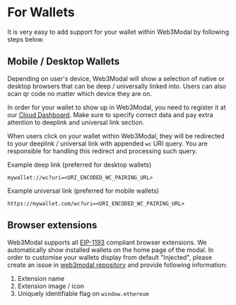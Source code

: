 # For Wallets

It is very easy to add support for your wallet within Web3Modal by following steps below.

## Mobile / Desktop Wallets

Depending on user's device, Web3Modal will show a selection of native or desktop browsers that can be deep / universally linked into. Users can also scan qr code no matter which device they are on.

In order for your wallet to show up in Web3Modal, you need to register it at our [Cloud Dashboard](https://cloud.walletconnect.com/). Make sure to specify correct data and pay extra attention to deeplink and universal link section.

When users click on your wallet within Web3Modal, they will be redirected to your deeplink / universal link with appended `wc` URI query. You are responsible for handling this redirect and processing such query.

Example deep link (preferred for desktop wallets)

```
mywallet://wc?uri=<URI_ENCODED_WC_PAIRING_URL>
```

Example universal link (preferred for mobile wallets)

```
https://mywallet.com/wc?uri=<URI_ENCODED_WC_PAIRING_URL>
```

## Browser extensions

Web3Modal supports all [EIP-1193](https://github.com/ethereum/EIPs/blob/master/EIPS/eip-1193.md) compliant browser extensions. We automatically show installed wallets on the home page of the modal. In order to customise your wallets display from default "Injected", please create an issue in [web3modal repository](https://github.com/WalletConnect/web3modal) and provide following information:

1. Extension name
2. Extension image / icon
3. Uniquely identifiable flag on `window.ethereum`
